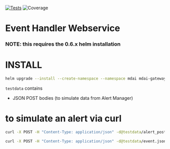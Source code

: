 [![Tests](https://github.com/DecisiveAI/mdai-gateway/actions/workflows/test.yml/badge.svg)](https://github.com/DecisiveAI/mdai-gateway/actions/workflows/test.yml)
![Coverage](https://img.shields.io/badge/Coverage-0-red)
# Event Handler Webservice
### NOTE: this requires the 0.6.x helm installation

# INSTALL
```sh
helm upgrade --install --create-namespace --namespace mdai mdai-gateway ./deployment
```

`testdata` contains
* JSON POST bodies (to simulate data from Alert Manager)

# to simulate an alert via curl
```sh
curl -X POST -H "Content-Type: application/json" -d@testdata/alert_post_body_1.json http://localhost:8081/alerts
```

```sh
curl -X POST -H "Content-Type: application/json" -d@testdata/event.json http://localhost:8081/events
```